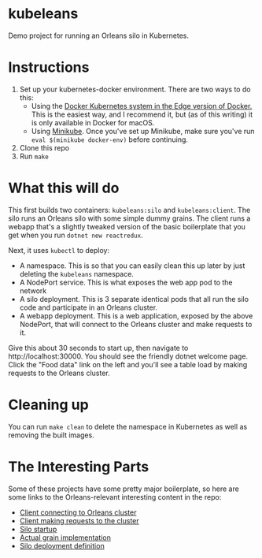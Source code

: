 # kubeleans

Demo project for running an Orleans silo in Kubernetes.

# Instructions

1. Set up your kubernetes-docker environment. There are two ways to do this:
    - Using the [Docker Kubernetes system in the Edge version of Docker.](https://blog.docker.com/2018/01/docker-mac-kubernetes/) This is the easiest way, and I recommend it, but (as of this writing) it is only available in Docker for macOS.
    - Using [Minikube](https://kubernetes.io/docs/getting-started-guides/minikube/). Once you've set up Minikube, make sure you've run `eval $(minikube docker-env)` before continuing. 
2. Clone this repo
3. Run `make`

# What this will do
This first builds two containers: `kubeleans:silo` and `kubeleans:client`. The silo runs an Orleans silo with some simple dummy grains. The client runs a webapp that's a slightly tweaked version of the basic boilerplate that you get when you run `dotnet new reactredux`.

Next, it uses `kubectl` to deploy:
- A namespace. This is so that you can easily clean this up later by just deleting the `kubeleans` namespace.
- A NodePort service. This is what exposes the web app pod to the network
- A silo deployment. This is 3 separate identical pods that all run the silo code and participate in an Orleans cluster.
- A webapp deployment. This is a web application, exposed by the above NodePort, that will connect to the Orleans cluster and make requests to it.

Give this about 30 seconds to start up, then navigate to http://localhost:30000. You should see the friendly dotnet welcome page. Click the "Food data" link on the left and you'll see a table load by making requests to the Orleans cluster.

# Cleaning up
You can run `make clean` to delete the namespace in Kubernetes as well as removing the built images. 

# The Interesting Parts
Some of these projects have some pretty major boilerplate, so here are some links to the Orleans-relevant interesting content in the repo:
- [Client connecting to Orleans cluster](Kubeleans.WebApp/Startup.cs#L21)
- [Client making requests to the cluster](Kubeleans.WebApp/Controllers/SampleDataController.cs#L42)
- [Silo startup](Kubeleans.Silo/WorkerSilo.cs#L33)
- [Actual grain implementation](Kubeleans.Impl/ContentGrain.cs#L19)
- [Silo deployment definition](Kubeleans.Deployments/kubeleans-silo.yaml)
